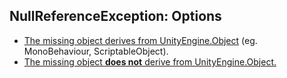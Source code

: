## NullReferenceException: Options

- [The missing object derives from UnityEngine.Object](UnityEngine%20Object%20Assignment.md) (eg. MonoBehaviour, ScriptableObject).
- [The missing object **does not** derive from UnityEngine.Object.](Plain%20Object%20Assignment.md)